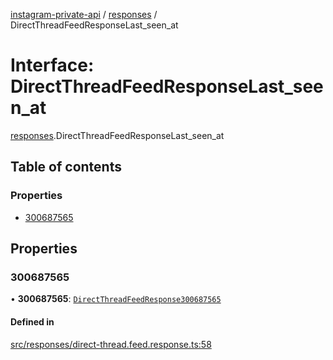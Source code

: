 [instagram-private-api](../../README.md) / [responses](../../modules/responses.md) / DirectThreadFeedResponseLast_seen_at

# Interface: DirectThreadFeedResponseLast\_seen\_at

[responses](../../modules/responses.md).DirectThreadFeedResponseLast_seen_at

## Table of contents

### Properties

- [300687565](DirectThreadFeedResponseLast_seen_at.md#300687565)

## Properties

### 300687565

• **300687565**: [`DirectThreadFeedResponse300687565`](DirectThreadFeedResponse300687565.md)

#### Defined in

[src/responses/direct-thread.feed.response.ts:58](https://github.com/Nerixyz/instagram-private-api/blob/4971f34/src/responses/direct-thread.feed.response.ts#L58)
